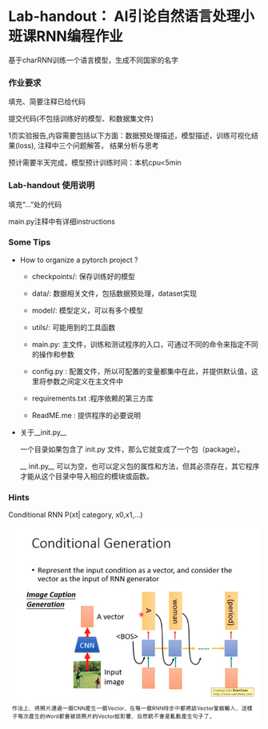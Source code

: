 # Lab-handout： AI引论自然语言处理小班课RNN编程作业


基于charRNN训练一个语言模型，生成不同国家的名字

### 作业要求 
填充、简要注释已给代码

提交代码(不包括训练好的模型、和数据集文件)

1页实验报告,内容需要包括以下方面：数据预处理描述，模型描述，训练可视化结果(loss), 注释中三个问题解答， 结果分析与思考

预计需要半天完成，模型预计训练时间：本机cpu<5min

### Lab-handout 使用说明
填充“...”处的代码

main.py注释中有详细instructions


### Some Tips
- How to organize a pytorch project ? 

  - checkpoints/: 保存训练好的模型

  - data/: 数据相关文件，包括数据预处理，dataset实现
  
  - model/: 模型定义，可以有多个模型
  
  - utils/: 可能用到的工具函数
  
  - main.py: 主文件，训练和测试程序的入口，可通过不同的命令来指定不同的操作和参数
  
  - config.py : 配置文件，所以可配置的变量都集中在此，并提供默认值，这里将参数之间定义在主文件中
  
  - requirements.txt :程序依赖的第三方库
  
  - ReadME.me : 提供程序的必要说明
- 关于__init.py__ 
  
  一个目录如果包含了 init.py 文件，那么它就变成了一个包（package）。

  __ init.py__ 可以为空，也可以定义包的属性和方法，但其必须存在，其它程序才能从这个目录中导入相应的模块或函数。




### Hints 
Conditional RNN P(xt| category, x0,x1,...)

![image](https://github.com/chang-github-00/Lab-handout/blob/main/conditional_rnn.png)


